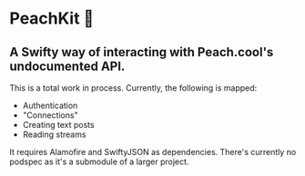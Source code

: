 # PeachKit 🍑
## A Swifty way of interacting with Peach.cool's undocumented API.

This is a total work in process. Currently, the following is mapped:

- Authentication
- "Connections"
- Creating text posts
- Reading streams

It requires Alamofire and SwiftyJSON as dependencies. There's currently no podspec as it's a submodule of a larger project.
